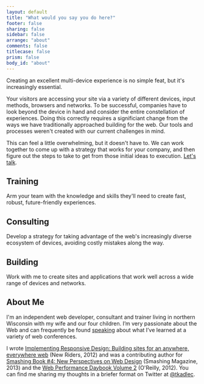 ```yaml
---
layout: default
title: "What would you say you do here?"
footer: false
sharing: false
sidebar: false
arrange: "about"
comments: false
titlecase: false
prism: false
body_id: "about"
---
```

<div class="lc">
	<p class="lede">Creating an excellent multi-device experience is no simple feat, but it's increasingly essential.</p>
	<p>Your visitors are accessing your site via a variety of different devices, input methods, browsers and networks. To be successful, companies have to look beyond the device in hand and consider the entire constellation of experiences. Doing this correctly requires a significiant change from the ways we have traditionally approached building for the web. Our tools and processes weren't created with our current challenges in mind.</p>
	<p>This can feel a little overwhelming, but it doesn't have to. We can work together to come up with a strategy that works for your company, and then figure out the steps to take to get from those initial ideas to execution. <a href="mailto:tim@timkadlec.com">Let's talk</a>.</p>
</div>
<div class="alt">
	<div class="lc">
		<section class="tri">
			<h2>Training</h2>
			<p>Arm your team with the knowledge and skills they'll need to create fast, robust, future-friendly experiences.</p>
		</section>
		<section class="tri">
			<h2>Consulting</h2>
			<p>Develop a strategy for taking advantage of the web's increasingly diverse ecosystem of devices, avoiding costly mistakes along the way.</p>
		</section>
		<section class="tri">
			<h2>Building</h2>
			<p>Work with me to create sites and applications that work well across a wide range of devices and networks.</p>
		</section>
	</div>
</div>
<div class="lc">
	<h2 id="bio">About Me</h2>
	<p>I'm an independent web developer, consultant and trainer living in northern Wisconsin with my wife and our four children. I’m very passionate about the Web and can frequently be found <a href="http://timkadlec.com/talks">speaking</a> about what I’ve learned at a variety of web conferences.</p>
	<p>I wrote <a href="http://implementingresponsivedesign.com">Implementing Responsive Design: Building sites for an anywhere, everywhere web</a> (New Riders, 2012) and was a contributing author for <a href="https://shop.smashingmagazine.com/smashing-book-4-ebooks.html">Smashing Book #4: New Perspectives on Web Design</a> (Smashing Magazine, 2013) and the <a href="http://www.amazon.com/Web-Performance-Daybook-Volume-2/dp/1449332919">Web Performance Daybook Volume 2</a> (O'Reilly, 2012). You can find me sharing my thoughts in a briefer format on Twitter at <a href="http://twitter.com/tkadlec">@tkadlec</a>.</p>
</div>





